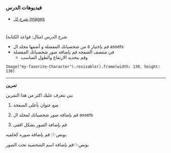 
# <p dir="rtl">
<h3>فيديوهات الدرس</h3>
</p>

<p dir="rtl">

 * [شرح لل images](https://youtu.be/26hb5UtzFMM)
</p>

# <p dir="rtl">
شرح الدرس (مثال: قواعد الكتابة)
</p>




* قم بإختيار ٥ من شخصياتك المفضلة و أضفها مجلد ال assets 
* في منتصف الصفحه قم بإضافة صور شخصياتك المفضلة
    * وقم بتحديد الارتفاع والطول المناسب 

 ```
Image("my-favorite-Character").resizable().frame(width: 130, height: 130)
```

---


<p dir="rtl">

<strong>تمرين</strong>
</p>
<p dir="rtl">
 
 نبي نتعرف عليك اكثر من هذا التمرين
</p>




1. ضع عنوان بأعلى الصفحة 
</p>
<p dir="rtl">

2. قم بإضافة صور شخصياتك لمجلد ال assets 
</p>
<p dir="rtl">

3. قم بإضافة الصور  بشكل افقى 
</p>
<p dir="rtl">

بونص✨: قم بإضافة صوره كخلفيه
 </p>


<p dir="rtl">

بونص✨:قم بإضافة اسم الشخصية تحت الصور
</p>

